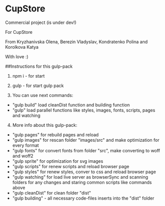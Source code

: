 # CupStore
Commercial project (is under dev!)

For CupStore

From Kryzhanivska Olena, Berezin Vladyslav, Kondratenko Polina and Korolkova Katya

With love :)


##Instructions for this gulp-pack

1. npm i - for start

2. gulp - for start gulp pack

3. You can use next commands:
- "gulp build" load cleanDist function and building function
- "gulp" load parallel functions like styles, images, fonts, scripts, pages and watching

4. More info about this gulp-pack:
- "gulp pages" for rebuild pages and reload
- "gulp images" for rescan folder "images/src" and make optimization for every format
- "gulp fonts" for convert fonts from folder "src", make converting to woff and woff2
- "gulp sprite" for optimization for svg images
- "gulp scripts" for renew scripts and reload browser page
- "gulp styles" for renew styles, conver to css and reload browser page
- "gulp watching" for load live server as browserSync and scanning folders for any changes and staring common scripts like commands above
- "gulp cleanDist" for clean folder "dist"
- "gulp building" - all necessary code-files inserts into the "dist" folder
